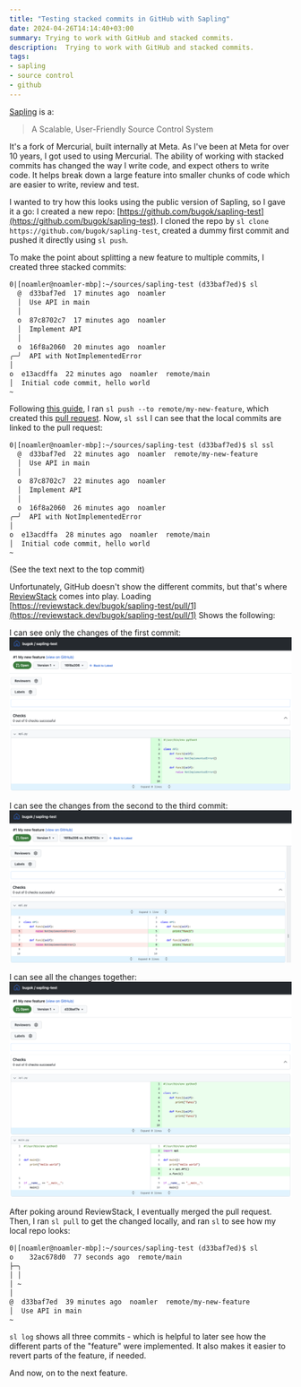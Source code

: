 ```yaml
---
title: "Testing stacked commits in GitHub with Sapling"
date: 2024-04-26T14:14:40+03:00
summary: Trying to work with GitHub and stacked commits. 
description:  Trying to work with GitHub and stacked commits.  
tags:
- sapling
- source control
- github
---
```


[Sapling](https://sapling-scm.com/) is a:

> A Scalable, User-Friendly Source Control System

It's a fork of Mercurial, built internally at Meta. As I've been at Meta for 
over 10 years, I got used to using Mercurial. The ability of working with
stacked commits has changed the way I write code, and expect others to write
code. It helps break down a large feature into smaller chunks of code which are
easier to write, review and test.

I wanted to try how this looks using the public version of Sapling, so I gave it
a go: I created a new repo:
[https://github.com/bugok/sapling-test](https://github.com/bugok/sapling-test).
I cloned the repo by `sl clone https://github.com/bugok/sapling-test`, created 
a dummy first commit and pushed it directly using `sl push`.

To make the point about splitting a new feature to multiple commits, I created
three stacked commits:

```
0|[noamler@noamler-mbp]:~/sources/sapling-test (d33baf7ed)$ sl
  @  d33baf7ed  17 minutes ago  noamler
  │  Use API in main
  │
  o  87c8702c7  17 minutes ago  noamler
  │  Implement API
  │
  o  16f8a2060  20 minutes ago  noamler
╭─╯  API with NotImplementedError
│
o  e13acdffa  22 minutes ago  noamler  remote/main
│  Initial code commit, hello world
~
```

Following [this guide](https://sapling-scm.com/docs/git/intro), I ran `sl push
--to remote/my-new-feature`, which created this [pull
request](https://github.com/bugok/sapling-test/pull/1). Now, `sl ssl` I can see
that the local commits are linked to the pull request:
```
0|[noamler@noamler-mbp]:~/sources/sapling-test (d33baf7ed)$ sl ssl
  @  d33baf7ed  22 minutes ago  noamler  remote/my-new-feature
  │  Use API in main
  │
  o  87c8702c7  22 minutes ago  noamler
  │  Implement API
  │
  o  16f8a2060  26 minutes ago  noamler
╭─╯  API with NotImplementedError
│
o  e13acdffa  28 minutes ago  noamler  remote/main
│  Initial code commit, hello world
~
```
(See the text next to the top commit)

Unfortunately, GitHub doesn't show the different commits, but that's where
[ReviewStack](https://sapling-scm.com/docs/addons/reviewstack/) comes into play.
Loading
[https://reviewstack.dev/bugok/sapling-test/pull/1](https://reviewstack.dev/bugok/sapling-test/pull/1)
Shows the following:

I can see only the changes of the first commit:
![](first_commit.png)

I can see the changes from the second to the third commit:
![](second_commit.png)

I can see all the changes together:
![](all_commits.png)

After poking around ReviewStack, I eventually merged the pull request. Then, I
ran `sl pull` to get the changed locally, and ran `sl` to see how my local repo
looks:
```
0|[noamler@noamler-mbp]:~/sources/sapling-test (d33baf7ed)$ sl
o    32ac678d0  77 seconds ago  remote/main
├─╮
│ │
│ ~
│
@  d33baf7ed  39 minutes ago  noamler  remote/my-new-feature
│  Use API in main
~
```

`sl log` shows all three commits - which is helpful to later see how the
different parts of the "feature" were implemented. It also makes it easier to
revert parts of the feature, if needed.

And now, on to the next feature.

